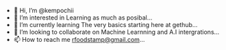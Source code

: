 - 👋 Hi, I’m @kempochii
- 👀 I’m interested in Learning as much as posibal...
- 🌱 I’m currently learning The very basics starting here at gethub...
- 💞️ I’m looking to collaborate on Machine Learnning  and A.I intergrations...
- 📫 How to reach me rfoodstamp@gmail.com...
 
<!---
kempochii/kempochii is a ✨ special ✨ repository because its `README.md` (this file) appears on your GitHub profile.
You can click the Preview link to take a look at your changes.
--->
